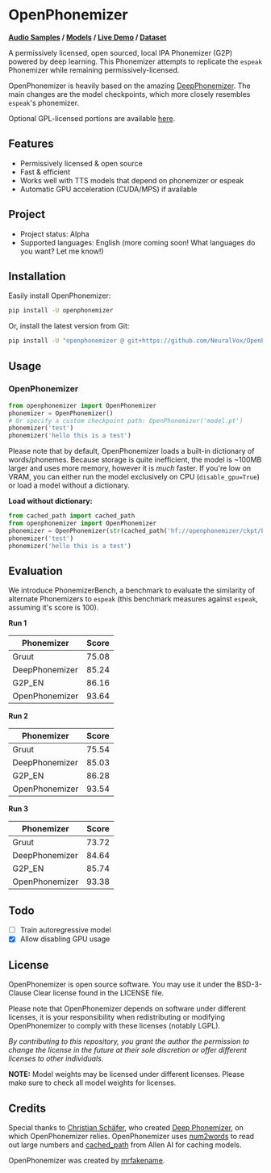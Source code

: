 # OpenPhonemizer

**[Audio Samples](https://neuralvox.github.io/OpenPhonemizer/) / [Models](https://huggingface.co/openphonemizer/ckpt) / [Live Demo](https://huggingface.co/spaces/openphonemizer/PhonemizerHub) / [Dataset](https://huggingface.co/datasets/mrfakename/ipa-phonemes-word-pairs)**

A permissively licensed, open sourced, local IPA Phonemizer (G2P) powered by deep learning. This Phonemizer attempts to replicate the `espeak` Phonemizer while remaining permissively-licensed.

OpenPhonemizer is heavily based on the amazing [DeepPhonemizer](https://github.com/as-ideas/DeepPhonemizer). The main changes are the model checkpoints, which more closely resembles `espeak`'s phonemizer.

Optional GPL-licensed portions are available [here](https://github.com/NeuralVox/OpenPhonemizer-GPL).

## Features

* Permissively licensed & open source
* Fast & efficient
* Works well with TTS models that depend on phonemizer or espeak
* Automatic GPU acceleration (CUDA/MPS) if available

## Project

* Project status: Alpha
* Supported languages: English (more coming soon! What languages do you want? Let me know!)

## Installation

Easily install OpenPhonemizer:

```bash
pip install -U openphonemizer
```

Or, install the latest version from Git:

```bash
pip install -U "openphonemizer @ git+https://github.com/NeuralVox/OpenPhonemizer"
```

## Usage

### OpenPhonemizer

```python
from openphonemizer import OpenPhonemizer
phonemizer = OpenPhonemizer()
# Or specify a custom checkpoint path: OpenPhonemizer('model.pt')
phonemizer('test')
phonemizer('hello this is a test')
```

Please note that by default, OpenPhonemizer loads a built-in dictionary of words/phonemes. Because storage is quite inefficient, the model is ~100MB larger and uses more memory, however it is _much_ faster. If you're low on VRAM, you can either run the model exclusively on CPU (`disable_gpu=True`) or load a model without a dictionary.

**Load without dictionary:**

```python
from cached_path import cached_path
from openphonemizer import OpenPhonemizer
phonemizer = OpenPhonemizer(str(cached_path('hf://openphonemizer/ckpt/best_model_no_optim.pt'))) # add disable_gpu=True to run on CPU only
phonemizer('test')
phonemizer('hello this is a test')
```

## Evaluation

We introduce PhonemizerBench, a benchmark to evaluate the similarity of alternate Phonemizers to `espeak` (this benchmark measures against `espeak`, assuming it's score is 100).

**Run 1**

| Phonemizer | Score |
| --- | --- |
| Gruut | 75.08 |
| DeepPhonemizer | 85.24 |
| G2P_EN | 86.16 |
| OpenPhonemizer | 93.64 |

**Run 2**

| Phonemizer | Score |
| --- | --- |
| Gruut | 75.54 |
| DeepPhonemizer | 85.03 |
| G2P_EN | 86.28 |
| OpenPhonemizer | 93.54 |

**Run 3**

| Phonemizer | Score |
| --- | --- |
| Gruut | 73.72 |
| DeepPhonemizer | 84.64 |
| G2P_EN | 85.74 |
| OpenPhonemizer | 93.38 |

## Todo

- [ ] Train autoregressive model
- [x] Allow disabling GPU usage

## License

OpenPhonemizer is open source software. You may use it under the BSD-3-Clause Clear license found in the LICENSE file.

Please note that OpenPhonemizer depends on software under different licenses, it is your responsibility when redistributing or modifying OpenPhonemizer to comply with these licenses (notably LGPL).

*By contributing to this repository, you grant the author the permission to change the license in the future at their sole discretion or offer different licenses to other individuals.*

**NOTE:** Model weights may be licensed under different licenses. Please make sure to check all model weights for licenses.

## Credits

Special thanks to [Christian Schäfer](https://github.com/cschaefer26), who created [Deep Phonemizer](https://github.com/as-ideas/DeepPhonemizer), on which OpenPhonemizer relies. OpenPhonemizer uses [num2words](https://github.com/savoirfairelinux/num2words) to read out large numbers and [cached_path](https://github.com/allenai/cached_path) from Allen AI for caching models.

OpenPhonemizer was created by [mrfakename](https://twitter.com/realmrfakename).
